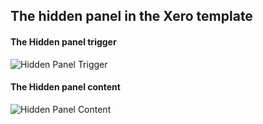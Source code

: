 
The hidden panel in the Xero template
----

#### The Hidden panel trigger
![Hidden Panel Trigger](../data/focus2/images/panel/panel-trigger.png)

#### The Hidden panel content
![Hidden Panel Content](../data/focus2/images/panel/hidden-panel.jpg)